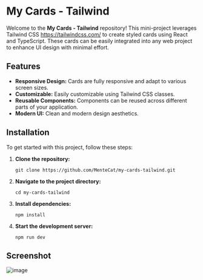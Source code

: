# My Cards - Tailwind

Welcome to the **My Cards - Tailwind** repository! This mini-project leverages Tailwind CSS https://tailwindcss.com/ to create styled cards using React and TypeScript.
These cards can be easily integrated into any web project to enhance UI design with minimal effort.

## Features

- **Responsive Design:** Cards are fully responsive and adapt to various screen sizes.
- **Customizable:** Easily customizable using Tailwind CSS classes.
- **Reusable Components:** Components can be reused across different parts of your application.
- **Modern UI:** Clean and modern design aesthetics.

## Installation

To get started with this project, follow these steps:

1. **Clone the repository:**
   
   `git clone https://github.com/MenteCat/my-cards-tailwind.git`
   
2. **Navigate to the project directory:**

   `cd my-cards-tailwind`

3. **Install dependencies:**

   `npm install`

4. **Start the development server:**
   
   `npm run dev`

## Screenshot


![image](https://github.com/MenteCat/my-cards-tailwind/assets/63736914/16edabcf-0208-4968-8dec-a66f2e704c6a)



